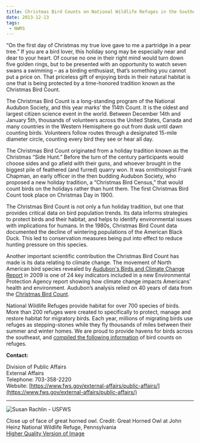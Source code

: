 ```yaml
---
title: Christmas Bird Counts on National Wildlife Refuges in the Southeast
date: 2013-12-13
tags:
 - NWRS
---
```


“On the first day of Christmas my true love gave to me a partridge in a pear tree.” If you are a bird lover, this holiday song may be especially near and dear to your heart. Of course no one in their right mind would turn down five golden rings, but to be presented with an opportunity to watch seven swans a swimming – as a birding enthusiast, that’s something you cannot put a price on. That priceless gift of enjoying birds in their natural habitat is one that is being protected by a time-honored tradition known as the Christmas Bird Count.

The Christmas Bird Count is a long-standing program of the National Audubon Society, and this year marks’ the 114th Count. It is the oldest and largest citizen science event in the world. Between December 14th and January 5th, thousands of volunteers across the United States, Canada and many countries in the Western Hemisphere go out from dusk until dawn counting birds. Volunteers follow routes through a designated 15-mile diameter circle, counting every bird they see or hear all day.

The Christmas Bird Count originated from a holiday tradition known as the Christmas “Side Hunt.” Before the turn of the century participants would choose sides and go afield with their guns, and whoever brought in the biggest pile of feathered (and furred) quarry won. It was ornithologist Frank Chapman, an early officer in the then budding Audubon Society, who proposed a new holiday tradition, a “Christmas Bird Census,” that would count birds on the holidays rather than hunt them. The first Christmas Bird Count took place on Christmas Day in 1900.

The Christmas Bird Count is not only a fun holiday tradition, but one that provides critical data on bird population trends. Its data informs strategies to protect birds and their habitat, and helps to identify environmental issues with implications for humans. In the 1980s, Christmas Bird Count data documented the decline of wintering populations of the American Black Duck. This led to conservation measures being put into effect to reduce hunting pressure on this species.

Another important scientific contribution the Christmas Bird Count has made is its data relating to climate change. The movement of North American bird species revealed by [Audubon's Birds and Climate Change Report](http://birdsandclimate.audubon.org/cbcanalysis.html) in 2009 is one of 24 key indicators included in a new Environmental Protection Agency report showing how climate change impacts Americans' health and environment. Audubon’s analysis relied on 40 years of data from the [Christmas Bird Count](http://netapp.audubon.org/cbcobservation/).

National Wildlife Refuges provide habitat for over 700 species of birds. More than 200 refuges were created to specifically to protect, manage and restore habitat for migratory birds. Each year, millions of migrating birds use refuges as stepping-stones while they fly thousands of miles between their summer and winter homes. We are proud to provide havens for birds across the southeast, and [compiled the following information](http://www.fws.gov/southeast/news/2013/094.html#AL) of bird counts on refuges.

**Contact:**

Division of Public Affairs  
External Affairs  
Telephone: 703-358-2220  
Website: [https://www.fws.gov/external-affairs/public-affairs/](https://www.fws.gov/external-affairs/public-affairs/)

* * *

![Susan Rachlin - USFWS](images/newsUploads/newsThumbs/newsImageThumb8AD6CCF5-9A85-833E-810D270FE54CCBE9.jpg)

Close up of face of great horned owl. Credit: Great Horned Owl at John Heinz National Wildlife Refuge, Pennsylvania  
[Higher Quality Version of Image](http://www.flickr.com/photos/43322816@N08/5268212819/in/photolist-92wY8v-9J8EGf-9J5Qe6-9J8CC5-9J8DuS-dMWJFm-9J5PEZ-dMRbai-e7TYBe-e7ZE5b-9J5LTZ-9EnhDW-9Enihw-9Ejokv-9EnhxW-9EjoaD-8kSYiY-aA9unC-8kSYg3-8kSYdb-8kPM3M)
